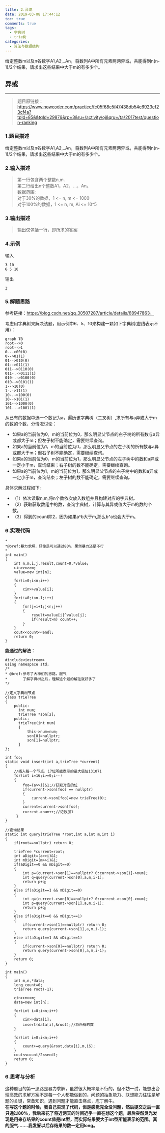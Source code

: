 ```yaml
---
title: 2.异或
date: 2019-03-08 17:44:12
toc: true
comments: true
tags:
  - 字典树
  - trie树
categories:
  - 算法与数据结构
---
```


给定整数m以及n各数字A1,A2,..An，将数列A中所有元素两两异或，共能得到n(n-1)/2个结果，请求出这些结果中大于m的有多少个。
<!--more-->


## 异或
------------------------------------------------------------
> 题目原链接：https://www.nowcoder.com/practice/fc05f68c5f47438db54c6923ef23cf4a?tpId=85&&tqId=29876&rp=3&ru=/activity/oj&qru=/ta/2017test/question-ranking

### 1.题目描述   
给定整数m以及n各数字A1,A2,..An，将数列A中所有元素两两异或，共能得到n(n-1)/2个结果，请求出这些结果中大于m的有多少个。

### 2.输入描述
> 第一行包含两个整数n,m.    
第二行给出n个整数A1，A2，...，An。  
数据范围:  
对于30%的数据，1 <= n, m <= 1000    
对于100%的数据，1 <= n, m, Ai <= 10^5

### 3.输出描述
> 输出仅包括一行，即所求的答案

### 4.示例
输入
```
3 10  
6 5 10
```
输出
```
2
```

### 5.解题思路
参考链接：https://blog.csdn.net/qq_30507287/article/details/68947863。

考虑用字典树来解决该题，用示例中6、5、10来构建一颗如下字典树(虚线表示不用)：
```
graph TB
root-->0
root-->1
0-.->00(0)
0-->01(1)
01-->010(0)
01-->011(1)
011-->0110(0)
011-.->0111(1)
010-.->0100(0)
010-->0101(1)
1-->10(0)
1-.->11(1)
10-.->100(0)
10-->101(1)
101-->1000(0)
101-.->1001(1)
```
从已有的数据中选一个数记为a，遍历该字典树（二叉树）,求所有与a异或大于m的数的个数，分情况讨论：
* 如果a的当前位为0，m的当前位为0，那么明显父节点的右子树的所有数与a异或都大于m；但左子树不能确定，需要继续查询。
* 如果a的当前位为1，m的当前位为0，那么明显父节点的左子树的所有数与a异或都大于m；但右子树不能确定，需要继续查询。
* 如果a的当前位为0，m的当前位为1，那么明显父节点的左子树中的数和a异或一定小于m，查询结束；右子树的数不能确定，需要继续查询。
* 如果a的当前位为1，m的当前位为1，那么明显父节点的右子树中的数和a异或一定小于m，查询结束；左子树的数不能确定，需要继续查询。


具体求解过程如下: 
* （1）依次读取n,m,将n个数依次放入数组并且构建对应的字典树。
* （2）获取获取数组中的数，查询字典树，计算与其异或值大于m的数的个数。
* （3）得到的count除2，因为如果a\^b大于m,那么b\^a也会大于m。


### 6.实现代码
```
*
*@bref:暴力求解，好像是可以通过80%，果然暴力还是不行
*
int main()
{
    int n,m,i,j,result,count=0,*value;
    cin>>n>>m;
    value=new int[n];
    
    for(i=0;i<n;i++)
    {
        cin>>value[i];
    }
    for(i=0;i<n-1;i++)
    {
        for(j=i+1;j<n;j++)
        {
            result=value[i]^value[j];
            if(result>m) count++;
        }
    }
    cout<<count<<endl;
    return 0;
}
```

**能通过的解法：**
```
#include<iostream>
using namespace std;
/*
* @bref:参考了大神们的思路，服气
*       了解字典树之后，理解这个题的解法就好多了
*/

//定义字典树节点
class trieTree
{
    public:
      int num;
      trieTree *son[2];
    public:
      trieTree(int num) 
      {
          this->num=num;
          son[0]=nullptr;
          son[1]=nullptr;
      }
};

int foo;
static void insert(int a,trieTree *current)
{
    //插入每一个节点，17位所能表示的最大值位131071
    for(int i=16;i>=0;i--)
    {
        foo=(a>>i)&1;//获取对应的位
        if(current->son[foo] == nullptr)
        {
            current->son[foo]=new trieTree(0);
        }
        current=current->son[foo];
        current->num++;//记数加1
     }
}

//查询结果
static int query(trieTree *root,int a,int m,int i)
{
    if(root==nullptr) return 0;
    
    trieTree *current=root; 
    int aDigit=(a>>i)&1;
    int mDigit=(m>>i)&1;
    if(aDigit==0 && mDigit==0)
    {
        int p=(current->son[1]==nullptr? 0:current->son[1]->num);
        int q=query(current->son[0],a,m,i-1);
        return p+q;
    }
    else if(aDigit==1 && mDigit==0)
    {
        int q=(current->son[0]==nullptr? 0:current->son[0]->num);
        int p=query(current->son[1],a,m,i-1);
        return p+q;
    }
    else if(aDigit==0 && mDigit==1)
    {
        if(current->son[1]==nullptr) return 0;
        return query(current->son[1],a,m,i-1);
    }
    else if(aDigit==1 && mDigit==1)
    {
        if(current->son[0]==nullptr) return 0;
        return query(current->son[0],a,m,i-1);
    }
    return 0;
}

int main()
{
    int m,n,*data;
    long count=0;
    trieTree root(-1);
    
    cin>>n>>m;
    data=new int[n];

    for(int i=0;i<n;i++)
    {
        cin>>data[i];
        insert(data[i],&root);//将所有的数
    }
       
    for(int i=0;i<n;i++)
    {
        count+=query(&root,data[i],m,16);
    }
    cout<<count/2<<endl;
    return 0;
}
```

### 6.思考与分析
这种题目的第一思路是暴力求解，虽然很大概率是不行的，但不妨一试，能想出合理高效的求解方案不是每一个人都能做到的，问题的抽象能力、联想能力往往是解题的关键，常备知识，遇到问题才能直击痛点，庖丁解牛。   
**在写这个题的时候，我自己实现了代码，但是感觉完全没问题，然后提交之后一直只通过80%，我后来花了将近两天的时间近乎一直在想这个题，最后突然灵光发现是用来存结果的count值是int型，而实际结果要大于int型所能表示的范围。真的服气.......我发誓以后存结果的数一定用long。**
